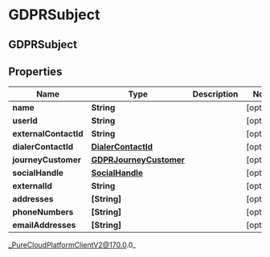# GDPRSubject

## GDPRSubject

## Properties

|Name | Type | Description | Notes|
|------------ | ------------- | ------------- | -------------|
| **name** | **String** |  | [optional] |
| **userId** | **String** |  | [optional] |
| **externalContactId** | **String** |  | [optional] |
| **dialerContactId** | [**DialerContactId**](DialerContactId) |  | [optional] |
| **journeyCustomer** | [**GDPRJourneyCustomer**](GDPRJourneyCustomer) |  | [optional] |
| **socialHandle** | [**SocialHandle**](SocialHandle) |  | [optional] |
| **externalId** | **String** |  | [optional] |
| **addresses** | **[String]** |  | [optional] |
| **phoneNumbers** | **[String]** |  | [optional] |
| **emailAddresses** | **[String]** |  | [optional] |



_PureCloudPlatformClientV2@170.0.0_

